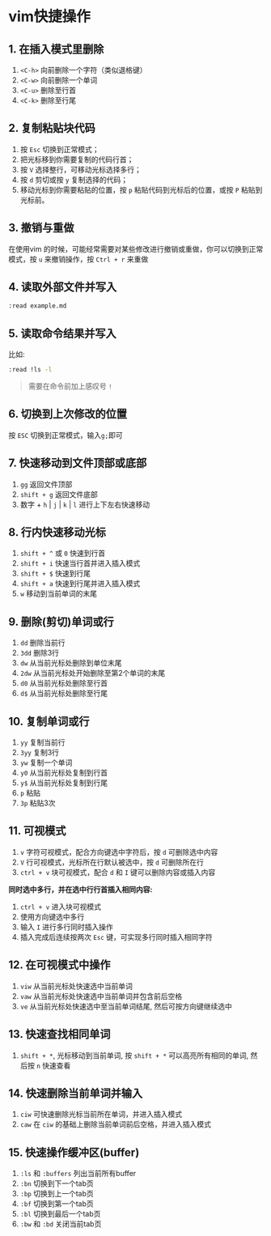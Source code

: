 # vim快捷操作

## 1. 在插入模式里删除

1. `<C-h>` 向前删除一个字符（类似退格键）
2. `<C-w>` 向前删除一个单词
3. `<C-u>` 删除至行首
4. `<C-k>` 删除至行尾

## 2. 复制粘贴块代码

1. 按 `Esc` 切换到正常模式；
2. 把光标移到你需要复制的代码行首；
3. 按 `V` 选择整行，可移动光标选择多行；
4. 按 `d` 剪切或按 `y` 复制选择的代码；
5. 移动光标到你需要粘贴的位置，按 `p` 粘贴代码到光标后的位置，或按 `P` 粘贴到光标前。

## 3. 撤销与重做

在使用vim 的时候，可能经常需要对某些修改进行撤销或重做，你可以切换到正常模式，按 `u` 来撤销操作，按 `Ctrl + r`  来重做

## 4. 读取外部文件并写入

```bash
:read example.md
```

## 5. 读取命令结果并写入

比如:

```bash
:read !ls -l
```

> 需要在命令前加上感叹号 `!`

## 6. 切换到上次修改的位置

按 `ESC` 切换到正常模式，输入`g;`即可

## 7. 快速移动到文件顶部或底部

1. `gg` 返回文件顶部
2. `shift + g` 返回文件底部
3. 数字 + `h` | `j` | `k` | `l` 进行上下左右快速移动

## 8. 行内快速移动光标

1. `shift + ^` 或 `0` 快速到行首
2. `shift + i` 快速当行首并进入插入模式
3. `shift + $` 快速到行尾
4. `shift + a` 快速到行尾并进入插入模式
5. `w` 移动到当前单词的末尾

## 9. 删除(剪切)单词或行

1. `dd` 删除当前行
2. `3dd` 删除3行
3. `dw` 从当前光标处删除到单位末尾
4. `2dw` 从当前光标处开始删除至第2个单词的末尾
5. `d0` 从当前光标处删除至行首
6. `d$` 从当前光标处删除至行尾

## 10. 复制单词或行

1. `yy` 复制当前行
2. `3yy` 复制3行
3. `yw` 复制一个单词
4. `y0` 从当前光标处复制到行首
5. `y$` 从当前光标处复制到行尾
6. `p` 粘贴
7. `3p` 粘贴3次

## 11. 可视模式

1. `v` 字符可视模式，配合方向键选中字符后，按 `d` 可删除选中内容
2. `V` 行可视模式，光标所在行默认被选中，按 `d` 可删除所在行
3. `ctrl + v` 块可视模式，配合 `d` 和 `I` 键可以删除内容或插入内容

**同时选中多行，并在选中行行首插入相同内容:**
1. `ctrl + v` 进入块可视模式
2. 使用方向键选中多行
3. 输入 `I` 进行多行同时插入操作
4. 插入完成后连续按两次 `Esc` 键，可实现多行同时插入相同字符

## 12. 在可视模式中操作

1. `viw` 从当前光标处快速选中当前单词
2. `vaw` 从当前光标处快速选中当前单词并包含前后空格
3. `ve` 从当前光标处快速选中至当前单词结尾, 然后可按方向键继续选中

## 13. 快速查找相同单词

1. `shift + *`, 光标移动到当前单词, 按 `shift + *` 可以高亮所有相同的单词, 然后按 `n` 快速查看

## 14. 快速删除当前单词并输入

1. `ciw` 可快速删除光标当前所在单词，并进入插入模式
2. `caw` 在 `ciw` 的基础上删除当前单词前后空格，并进入插入模式

## 15. 快速操作缓冲区(buffer)

1. `:ls` 和 `:buffers` 列出当前所有buffer
2. `:bn` 切换到下一个tab页
3. `:bp` 切换到上一个tab页
4. `:bf` 切换到第一个tab页
5. `:bl` 切换到最后一个tab页
6. `:bw` 和 `:bd` 关闭当前tab页
